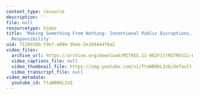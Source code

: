 ```yaml
---
content_type: resource
description: ''
file: null
resourcetype: Video
title: 'Making Something From Nothing: Intentional Public Disruptions, Art, and Social
  Responsibility'
uid: 7120938b-fde7-a09e-3bee-2e184444f8a2
video_files:
  archive_url: https://archive.org/download/MITRES.11-002F17/MITRES11-002F17_Video_02_300k.mp4
  video_captions_file: null
  video_thumbnail_file: https://img.youtube.com/vi/TtaWB0bL3zQ/default.jpg
  video_transcript_file: null
video_metadata:
  youtube_id: TtaWB0bL3zQ
---
```

